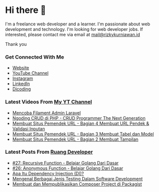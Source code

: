 # Hi there 👋

I'm a freelance web developer and a learner. I'm passionate about web development and technology. I'm looking for web developer jobs. If interested, please contact me via email at mail@rizkykurniawan.id

Thank you

### Get Connected With Me
- [Website](https://www.rizkykurniawan.id)
- [YouTube Channel](https://www.youtube.com/kykurniawan)
- [Instagram](https://instagram.com/qwertykurniawan)
- [LinkedIn](https://www.linkedin.com/in/kykurniawan/)
- [Dicoding](https://www.dicoding.com/users/rizkykurniawan)

### Latest Videos From [My YT Channel](https://www.youtube.com/kykurniawan)
<!-- YOUTUBE:START -->
- [Mencoba Filament Admin Laravel](https://www.youtube.com/watch?v=I2gtdn-S9h8)
- [Ngoding CRUD di PHP -  CRUD Programmer The Next Generation](https://www.youtube.com/watch?v=vr0OO-IQ4w4)
- [Membuat Situs Pemendek URL - Bagian 4 Membuat URL Pendek &amp; Validasi Inputan](https://www.youtube.com/watch?v=zmLwSpuMzKY)
- [Membuat Situs Pemendek URL - Bagian 3 Membuat Tabel dan Model](https://www.youtube.com/watch?v=YPmMm17XQDc)
- [Membuat Situs Pemendek URL - Bagian 2 Membuat Tampilan](https://www.youtube.com/watch?v=fW2CVksow9k)
<!-- YOUTUBE:END -->

### Latest Posts From [Ruang Developer](https://www.ruangdeveloper.com)
<!-- RUANGDEVELOPER:START -->
- [#27: Recursive Function - Belajar Golang Dari Dasar](https://www.ruangdeveloper.com/blog/golang-recursive-function/)
- [#26: Anonymous Function - Belajar Golang Dari Dasar](https://www.ruangdeveloper.com/blog/golang-anonymous-function/)
- [Apa Itu Dependency Injection &lpar;DI&rpar;?](https://www.ruangdeveloper.com/blog/apa-itu-dependency-injection/)
- [Mengenal Berbagai Jenis Testing Dalam Software Development](https://www.ruangdeveloper.com/blog/mengenal-berbagai-jenis-testing-dalam-software-development/)
- [Membuat dan Mempublikasikan Composer Project di Packagist](https://www.ruangdeveloper.com/blog/membuat-dan-mempublikasikan-composer-project-di-packagist/)
<!-- RUANGDEVELOPER:END -->

